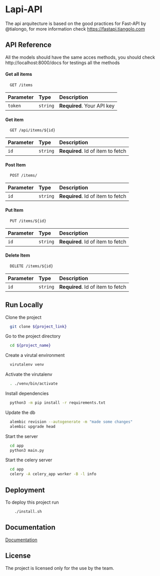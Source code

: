 # Lapi-API

The api arquitecture is based on the good practices for Fast-API by @tialongo, for more information check https://fastapi.tiangolo.com
## API Reference

All the models should have the same acces methods, you should check 
http://localhost:8000/docs for testings all the methods

#### Get all items

```http
  GET /items
```

| Parameter | Type     | Description                |
| :-------- | :------- | :------------------------- |
| `token` | `string` | **Required**. Your API key |

#### Get item

```http
  GET /api/items/${id}
```

| Parameter | Type     | Description                       |
| :-------- | :------- | :-------------------------------- |
| `id`      | `string` | **Required**. Id of item to fetch |



#### Post Item

```http
  POST /items/
```

| Parameter | Type     | Description                       |
| :-------- | :------- | :-------------------------------- |
| `id`      | `string` | **Required**. Id of item to fetch |



#### Put Item

```http
  PUT /items/${id}
```

| Parameter | Type     | Description                       |
| :-------- | :------- | :-------------------------------- |
| `id`      | `string` | **Required**. Id of item to fetch |




#### Delete Item

```http
  DELETE /items/${id}
```

| Parameter | Type     | Description                       |
| :-------- | :------- | :-------------------------------- |
| `id`      | `string` | **Required**. Id of item to fetch |



## Run Locally

Clone the project

```bash
  git clone ${project_link}
```

Go to the project directory

```bash
  cd ${project_name}
```

Create a virutal environment 

```bash
  virutalenv venv
```

Activate the virutalenv

```bash
  . ./venv/bin/activate
```


Install dependencies

```bash
  python3 -m pip install -r requirements.txt
```

Update the db

```bash
  alembic revision --autogenerate -m "made some changes"
  alembic upgrade head 
```

Start the server

```bash
  cd app
  python3 main.py
```

Start the celery server

```bash
  cd app
  celery -A celery_app worker -B -l info 
```

  
## Deployment

To deploy this project run

```bash
    ./install.sh
```

  
## Documentation

[Documentation](https://linktodocumentation)

  
## License

The project is licensed only for the use by the team.

  